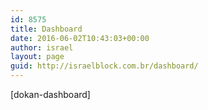 ```yaml
---
id: 8575
title: Dashboard
date: 2016-06-02T10:43:03+00:00
author: israel
layout: page
guid: http://israelblock.com.br/dashboard/
---
```

[dokan-dashboard]